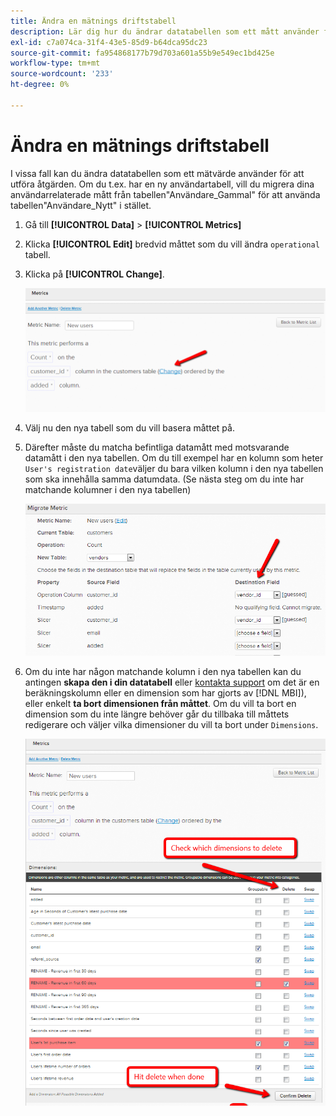 ```yaml
---
title: Ändra en mätnings driftstabell
description: Lär dig hur du ändrar datatabellen som ett mått använder för att utföra sin åtgärd.
exl-id: c7a074ca-31f4-43e5-85d9-b64dca95dc23
source-git-commit: fa954868177b79d703a601a55b9e549ec1bd425e
workflow-type: tm+mt
source-wordcount: '233'
ht-degree: 0%

---
```


# Ändra en mätnings driftstabell

I vissa fall kan du ändra datatabellen som ett mätvärde använder för att utföra åtgärden. Om du t.ex. har en ny användartabell, vill du migrera dina användarrelaterade mått från tabellen&quot;Användare\_Gammal&quot; för att använda tabellen&quot;Användare\_Nytt&quot; i stället.

1. Gå till **[!UICONTROL Data]** > **[!UICONTROL Metrics]**
1. Klicka **[!UICONTROL Edit]** bredvid måttet som du vill ändra `operational` tabell.
1. Klicka på **[!UICONTROL Change]**.

   ![](../../assets/change-metrics-1.png)
1. Välj nu den nya tabell som du vill basera måttet på.
1. Därefter måste du matcha befintliga datamått med motsvarande datamått i den nya tabellen. Om du till exempel har en kolumn som heter `User's registration date`väljer du bara vilken kolumn i den nya tabellen som ska innehålla samma datumdata. (Se nästa steg om du inte har matchande kolumner i den nya tabellen)

   ![](../../assets/change-metrics-2.png)

1. Om du inte har någon matchande kolumn i den nya tabellen kan du antingen **skapa den i din datatabell** eller [kontakta support](https://experienceleague.adobe.com/docs/commerce-knowledge-base/kb/troubleshooting/miscellaneous/mbi-service-policies.html?lang=en) om det är en beräkningskolumn eller en dimension som har gjorts av [!DNL MBI]), eller enkelt **ta bort dimensionen från måttet**. Om du vill ta bort en dimension som du inte längre behöver går du tillbaka till måttets redigerare och väljer vilka dimensioner du vill ta bort under `Dimensions`.

   ![](../../assets/change-metrics-3.png)
